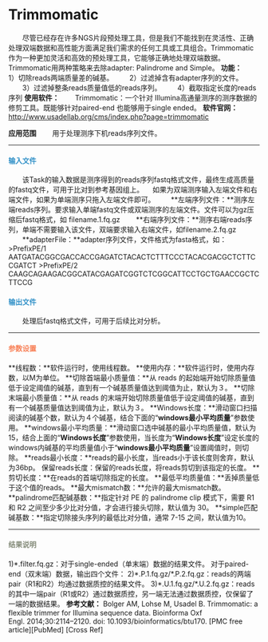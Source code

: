 # Trimmomatic
　　尽管已经存在许多NGS片段预处理工具，但是我们不能找到在灵活性、正确处理双端数据和高性能方面满足我们需求的任何工具或工具组合。Trimmomatic作为一种更加灵活和高效的预处理工具，它能够正确地处理双端数据。Trimmomatic用两种策略来去除adapter: Palindrome and Simple。
**功能：**
　　1）切除reads两端质量差的碱基。
　　2）过滤掉含有adapter序列的文件。
　　3）过滤掉整条reads质量值低的reads序列。
　　4）截取指定长度的reads序列
**使用软件：**
　　Trimmomatic：一个针对 Illumina高通量测序的测序数据的修剪工具。既能够针对paired-end 也能够用于single ended。
**软件官网：**
　　http://www.usadellab.org/cms/index.php?page=trimmomatic

**应用范围**
　　用于处理测序下机reads序列文件。
***
#### **<i class="fa fa-dot-circle-o" aria-hidden="true" style="color:#3090C7"></i><span style="color:#3090C7"> 输入文件**<span>
　　该Task的输入数据是测序得到的reads序列fastq格式文件，最终生成高质量的fastq文件，可用于比对到参考基因组上。
　如果为双端测序输入左端文件和右端文件，如果为单端测序只拖入左端文件即可。
　　**左端序列文件：**测序左端reads序列。要求输入单端fastq文件或双端测序的左端文件。文件可以为gz压缩后fastq格式，如 filename.1.fq.gz
　　**右端序列文件：**测序右端reads序列，单端不需要输入该文件，双端要求输入右端文件，如filename.2.fq.gz
　　**adapterFile：**adapter序列文件，文件格式为fasta格式，如：
\>PrefixPE/1
AATGATACGGCGACCACCGAGATCTACACTCTTTCCCTACACGACGCTCTTCCGATCT
\>PrefixPE/2
CAAGCAGAAGACGGCATACGAGATCGGTCTCGGCATTCCTGCTGAACCGCTCTTCCG
#### **<i class="fa fa-dot-circle-o" aria-hidden="true" style="color:#3090C7"></i><span style="color:#3090C7"> 输出文件**<span>
　　处理后fastq格式文件，可用于后续比对分析。
***
#### **<i class="fa fa-cog" aria-hidden="true" style="color:#F88158"></i> <span style="color:#F88158">参数设置**<span>

**线程数：**软件运行时，使用线程数。
**使用内存：**软件运行时，使用内存数，以M为单位。
**切除首端最小质量值：**从 reads 的起始端开始切除质量值低于设定阈值的碱基，直到有一个碱基质量值达到阈值为止，默认为３。
**切除末端最小质量值：**从 reads 的末端开始切除质量值低于设定阈值的碱基，直到有一个碱基质量值达到阈值为止，默认为３。
**Windows长度：**滑动窗口扫描阅读的碱基个数，默认为４个碱基，结合下面的“**windows最小平均质量**”参数使用。
**windows最小平均质量：**滑动窗口选中碱基的最小平均质量值，默认为15，结合上面的“**Windows长度**”参数使用，当长度为“**Windows长度**”设定长度的windows内碱基的平均质量值小于“**windows最小平均质量**”设置阈值时，则切除。
**reads最小长度：**reads的最小长度，当reads小于该长度则舍弃，默认为36bp。
保留reads长度：保留的reads长度，将reads剪切到该指定的长度。
**剪切长度：**在reads的首端切除指定的长度。
**最低平均质量值：**丢掉质量低于这个值的reads。
**最大mismatch数：**允许的最大mismatch数。
**palindrome匹配碱基数：**指定针对 PE 的 palindrome clip 模式下，需要 R1 和 R2 之间至少多少比对分值，才会进行接头切除，默认值为 30。
**simple匹配碱基数：**指定切除接头序列的最低比对分值，通常 7-15 之间，默认值为10。
***
#### **<i class="fa fa-file-text" aria-hidden="true" style="color:#848b79"></i><span style="color:#848b79"> 结果说明**
1)\*.filter.fq.gz：对于single-ended（单末端）数据的结果文件。
对于paired-end（双末端）数据，输出四个文件：
2)\*.P.1.fq.gz/\*.P.2.fq.gz：reads的两端pair（R1和R2）均通过数据质控的结果文件。
3)\*.U.1.fq.gz/\*.U.2.fq.gz：reads的其中一端pair（R1或R2）通过数据质控，另一端无法通过数据质控，仅保留了一端的数据结果。
**参考文献：**
Bolger AM, Lohse M, Usadel B. Trimmomatic: a flexible trimmer for Illumina sequence data. Bioinforma Oxf Engl. 2014;30:2114–2120. doi: 10.1093/bioinformatics/btu170. [PMC free article][PubMed] [Cross Ref]

